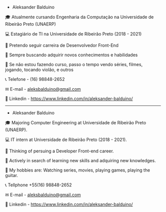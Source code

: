 - Aleksander Balduino

🎓 Atualmente cursando Engenharia da Computação na Universidade de Ribeirão Preto (UNAERP)

💻 Estagiário de TI na Universidade de Ribeirão Preto (2018 - 2021)

💼 Pretendo seguir carreira de Desenvolvedor Front-End

📖 Sempre buscando adquirir novos conhecimentos e habilidades

🎲 Se não estou fazendo curso, passo o tempo vendo séries, filmes, jogando, tocando violão, e outros

📞 Telefone - (16) 98848-2652

✉ E-mail - aleksbalduino@gmail.com

📱 Linkedin - https://www.linkedin.com/in/aleksander-balduino/

____________________________________________________________________________________________________

- Aleksander Balduino

🎓 Majoring Computer Engineering at Universidade de Ribeirão Preto (UNAERP).

💻 IT intern at Universidade de Ribeirão Preto (2018 - 2021).

💼 Thinking of persuing a Developer Front-end career.

📖 Actively in search of learning new skills and adquiring new knowledges.

🎲 My hobbies are: Watching series, movies, playing games, playing the guitar.

📞 Tellphone +55(16) 98848-2652

✉ E-mail - aleksbalduino@gmail.com

📱 Linkedin - https://www.linkedin.com/in/aleksander-balduino/
